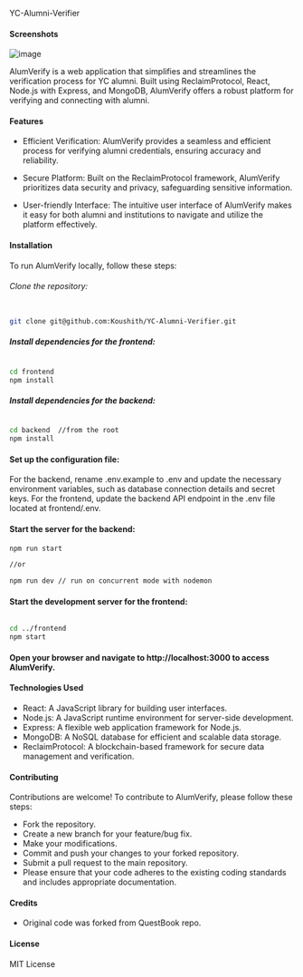 YC-Alumni-Verifier

#### Screenshots

![image](https://user-images.githubusercontent.com/30016242/236688224-a7208aac-c763-4686-92eb-7e1144d21d9d.png)

AlumVerify is a web application that simplifies and streamlines the verification process for YC alumni.
Built using ReclaimProtocol, React, Node.js with Express, and MongoDB, AlumVerify offers a robust platform for verifying and connecting with alumni.

#### Features

- Efficient Verification: AlumVerify provides a seamless and efficient process for verifying alumni credentials, ensuring accuracy and reliability.

- Secure Platform: Built on the ReclaimProtocol framework, AlumVerify prioritizes data security and privacy, safeguarding sensitive information.

- User-friendly Interface: The intuitive user interface of AlumVerify makes it easy for both alumni and institutions to navigate and utilize the platform effectively.

#### Installation

To run AlumVerify locally, follow these steps:

###### Clone the repository:

```bash

git clone git@github.com:Koushith/YC-Alumni-Verifier.git
```

##### Install dependencies for the frontend:

```bash

cd frontend
npm install

```

##### Install dependencies for the backend:

```bash

cd backend  //from the root
npm install

```

#### Set up the configuration file:

For the backend, rename .env.example to .env and update the necessary environment variables, such as database connection details and secret keys.
For the frontend, update the backend API endpoint in the .env file located at frontend/.env.

#### Start the server for the backend:

```bash
npm run start

//or

npm run dev // run on concurrent mode with nodemon
```

#### Start the development server for the frontend:

```bash

cd ../frontend
npm start
```

#### Open your browser and navigate to http://localhost:3000 to access AlumVerify.

#### Technologies Used

- React: A JavaScript library for building user interfaces.
- Node.js: A JavaScript runtime environment for server-side development.
- Express: A flexible web application framework for Node.js.
- MongoDB: A NoSQL database for efficient and scalable data storage.
- ReclaimProtocol: A blockchain-based framework for secure data management and verification.

#### Contributing

Contributions are welcome! To contribute to AlumVerify, please follow these steps:

- Fork the repository.
- Create a new branch for your feature/bug fix.
- Make your modifications.
- Commit and push your changes to your forked repository.
- Submit a pull request to the main repository.
- Please ensure that your code adheres to the existing coding standards and includes appropriate documentation.

#### Credits

- Original code was forked from QuestBook repo.

#### License

MIT License
